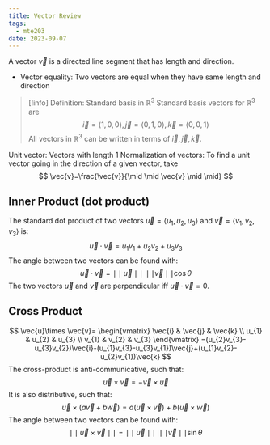 ```yaml
---
title: Vector Review
tags:
  - mte203
date: 2023-09-07
---
```

A vector $\vec{v}$ is a directed line segment that has length and direction.

- Vector equality: Two vectors are equal when they have same length and direction

>[!info] Definition: Standard basis in $\mathbb{R}^3$
>Standard basis vectors for $\mathbb{R}^{3}$ are
>$$
>\vec{i}=\langle 1,0,0 \rangle, \vec{j}=\langle 0,1,0 \rangle, \vec{k}=\langle 0,0,1 \rangle 
>$$
>All vectors in $\mathbb{R}^{3}$ can be written in terms of $\vec{i}, \vec{j}, \vec{k}$.

Unit vector: Vectors with length 1
Normalization of vectors: To find a unit vector going in the direction of a given vector, take
$$
\vec{v}=\frac{\vec{v}}{\mid \mid \vec{v} \mid \mid}
$$

## Inner Product (dot product)
The standard dot product of two vectors $\vec{u}=\langle u_{1},u_{2},u_{3} \rangle$ and $\vec{v}=\langle v_{1},v_{2},v_{3} \rangle$ is:
$$
\vec{u} \cdot \vec{v}=u_{1}v_{1}+u_{2}v_{2}+u_{3}v_{3}
$$
The angle between two vectors can be found with:
$$
\vec{u} \cdot \vec{v}=\mid \mid \vec{u} \mid \mid  \, \mid \mid \vec{v} \mid \mid \cos \theta
$$
The two vectors $\vec{u}$ and $\vec{v}$ are perpendicular iff $\vec{u}  \cdot \vec{v}=0$.

## Cross Product
$$
\vec{u}\times \vec{v}=
\begin{vmatrix}
\vec{i} & \vec{j} & \vec{k} \\
u_{1} & u_{2} & u_{3} \\
v_{1} & v_{2} & v_{3}
\end{vmatrix}
=(u_{2}v_{3}-u_{3}v_{2})\vec{i}-(u_{1}v_{3}-u_{3}v_{1})\vec{j}+(u_{1}v_{2}-u_{2}v_{1})\vec{k}
$$
The cross-product is anti-communicative, such that:
$$
\vec{u}\times \vec{v}=-\vec{v}\times \vec{u}
$$
It is also distributive, such that:
$$
\vec{u}\times(a\vec{v}+b\vec{w})=a(\vec{u}\times \vec{v})+b(\vec{u}\times \vec{w})
$$
The angle between two vectors can be found with:
$$
\mid \mid \vec{u}\times \vec{v} \mid \mid = \mid \mid \vec{u} \mid \mid \; \mid \mid \vec{v} \mid \mid \sin \theta
$$
